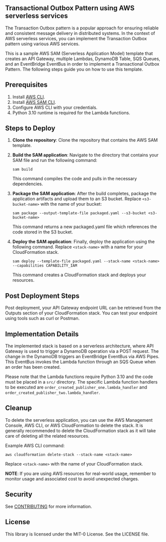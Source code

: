 ## Transactional Outbox Pattern using AWS serverless services

The Transaction Outbox pattern is a popular approach for ensuring reliable and consistent message delivery in distributed systems. In the context of AWS serverless services, you can implement the Transaction Outbox pattern using various AWS services.

This is a sample AWS SAM (Serverless Application Model) template that creates an API Gateway, multiple Lambdas, DynamoDB Table, SQS Queues, and an EventBridge EventBus in order to implement a Transactional Outbox Pattern. The following steps guide you on how to use this template.

## Prerequisites
1. Install [AWS CLI](https://aws.amazon.com/cli/).
2. Install [AWS SAM CLI](https://docs.aws.amazon.com/serverless-application-model/latest/developerguide/serverless-sam-cli-install.html).
3. Configure AWS CLI with your credentials.
4. Python 3.10 runtime is required for the Lambda functions.

## Steps to Deploy
1. **Clone the repository**: Clone the repository that contains the AWS SAM template.

2. **Build the SAM application**: Navigate to the directory that contains your SAM file and run the following command:
    ```
    sam build
    ```
    This command compiles the code and pulls in the necessary dependencies.

3. **Package the SAM application**: After the build completes, package the application artifacts and upload them to an S3 bucket. Replace `<s3-bucket-name>` with the name of your bucket:
    ```
    sam package --output-template-file packaged.yaml --s3-bucket <s3-bucket-name>
    ```
    This command returns a new packaged.yaml file which references the code stored in the S3 bucket.

4. **Deploy the SAM application**: Finally, deploy the application using the following command. Replace `<stack-name>` with a name for your CloudFormation stack.
    ```
    sam deploy --template-file packaged.yaml --stack-name <stack-name> --capabilities CAPABILITY_IAM
    ```
    This command creates a CloudFormation stack and deploys your resources.

## Post Deployment Steps
Post deployment, your API Gateway endpoint URL can be retrieved from the Outputs section of your CloudFormation stack. You can test your endpoint using tools such as curl or Postman.

## Implementation Details
The implemented stack is based on a serverless architecture, where API Gateway is used to trigger a DynamoDB operation via a POST request. The change in the DynamoDB triggers an EventBridge EventBus via AWS Pipes. This EventBus invokes the Lambda function through an SQS Queue when an order has been created.

Please note that the Lambda functions require Python 3.10 and the code must be placed in a `src/` directory. The specific Lambda function handlers to be executed are `order_created_publisher_one.lambda_handler` and `order_created_publisher_two.lambda_handler`.

## Cleanup
To delete the serverless application, you can use the AWS Management Console, AWS CLI, or AWS CloudFormation to delete the stack. It is generally recommended to delete the CloudFormation stack as it will take care of deleting all the related resources.

Example AWS CLI command:
```
aws cloudformation delete-stack --stack-name <stack-name>
```
Replace `<stack-name>` with the name of your CloudFormation stack.

**NOTE**: If you are using AWS resources for real-world usage, remember to monitor usage and associated cost to avoid unexpected charges.

## Security

See [CONTRIBUTING](CONTRIBUTING.md#security-issue-notifications) for more information.

## License

This library is licensed under the MIT-0 License. See the LICENSE file.


